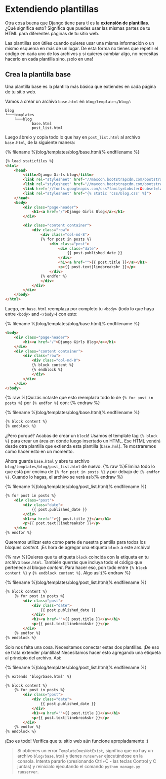 # Extendiendo plantillas

Otra cosa buena que Django tiene para tí es la __extensión de plantillas__. ¿Qué significa esto? Significa que puedes usar las mismas partes de tu HTML para diferentes páginas de tu sitio web.

Las plantillas son útiles cuando quieres usar una misma información o un mismo esquema en más de un lugar. De esta forma no tienes que repetir el código en cada uno de los archivos y si quieres cambiar algo, no necesitas hacerlo en cada plantilla sino, ¡solo en una!

## Crea la plantilla base

Una plantilla base es la plantilla más básica que extiendes en cada página de tu sitio web.

Vamos a crear un archivo `base.html` en `blog/templates/blog/`:

```
blog
└───templates
    └───blog
            base.html
            post_list.html
```

Luego ábrelo y copia todo lo que hay en `post_list.html` al archivo `base.html`, de la siguiente manera:

{% filename %}blog/templates/blog/base.html{% endfilename %}
```html
{% load staticfiles %}
<html>
    <head>
        <title>Django Girls blog</title>
        <link rel="stylesheet" href="//maxcdn.bootstrapcdn.com/bootstrap/3.2.0/css/bootstrap.min.css">
        <link rel="stylesheet" href="//maxcdn.bootstrapcdn.com/bootstrap/3.2.0/css/bootstrap-theme.min.css">
        <link href='//fonts.googleapis.com/css?family=Lobster&subset=latin,latin-ext' rel='stylesheet' type='text/css'>
        <link rel="stylesheet" href="{% static 'css/blog.css' %}">
    </head>
    <body>
        <div class="page-header">
            <h1><a href="/">Django Girls Blog</a></h1>
        </div>

        <div class="content container">
            <div class="row">
                <div class="col-md-8">
                {% for post in posts %}
                    <div class="post">
                        <div class="date">
                            {{ post.published_date }}
                        </div>
                        <h1><a href="">{{ post.title }}</a></h1>
                        <p>{{ post.text|linebreaksbr }}</p>
                    </div>
                {% endfor %}
                </div>
            </div>
        </div>
    </body>
</html>
```

Luego, en `base.html` reemplaza por completo tu `<body>` (todo lo que haya entre `<body>` and `</body>`) con esto:

{% filename %}blog/templates/blog/base.html{% endfilename %}
```html
<body>
    <div class="page-header">
        <h1><a href="/">Django Girls Blog</a></h1>
    </div>
    <div class="content container">
        <div class="row">
            <div class="col-md-8">
            {% block content %}
            {% endblock %}
            </div>
        </div>
    </div>
</body>
```

{% raw %}Quizás notaste que esto reemplaza todo lo de `{% for post in posts %}` por `{% endfor %}` con: {% endraw %}


{% filename %}blog/templates/blog/base.html{% endfilename %}
```html
{% block content %}
{% endblock %}
```
¿Pero porqué? Acabas de crear un `block`! Usamos el template tag `{% block %}` para crear un área en dónde luego insertado un HTML. Ese HTML vendrá desde otra plantilla que extienda esta plantilla (`base.hml`). Te mostraremos como hacer esto en un momento.

Ahora guarda `base.html` y abre tu archivo `blog/templates/blog/post_list.html` de nuevo. 
{% raw %}Elimina todo lo que está por encima de `{% for post in posts %}` y por debajo de `{% endfor %}`. Cuando lo hagas, el archivo se verá así:{% endraw %}

{% filename %}blog/templates/blog/post_list.html{% endfilename %}
```html
{% for post in posts %}
    <div class="post">
        <div class="date">
            {{ post.published_date }}
        </div>
        <h1><a href="">{{ post.title }}</a></h1>
        <p>{{ post.text|linebreaksbr }}</p>
    </div>
{% endfor %}
```

Queremos utilizar esto como parte de nuestra plantilla para todos los bloques _content_. ¡Es hora de agregar una etiqueta `block` a este archivo!

{% raw %}Quieres que tu etiqueta `block` coincida con la etiqueta en tu archivo `base.html`. También querrás que incluya todo el código que pertenece al bloque _content_. Para hacer eso, pon todo entre `{% block content %}` y `{% endblock content %}`. Algo así:{% endraw %}

{% filename %}blog/templates/blog/post_list.html{% endfilename %}
```html
{% block content %}
    {% for post in posts %}
        <div class="post">
            <div class="date">
                {{ post.published_date }}
            </div>
            <h1><a href="">{{ post.title }}</a></h1>
            <p>{{ post.text|linebreaksbr }}</p>
        </div>
    {% endfor %}
{% endblock %}
```

Solo nos falta una cosa. Necesitamos conectar estas dos plantillas. ¡De eso se trata extender plantillas! Necesitamos hacer esto agregando una etiqueta al principio del archivo. Así:

{% filename %}blog/templates/blog/post_list.html{% endfilename %}
```html
{% extends 'blog/base.html' %}

{% block content %}
    {% for post in posts %}
        <div class="post">
            <div class="date">
                {{ post.published_date }}
            </div>
            <h1><a href="">{{ post.title }}</a></h1>
            <p>{{ post.text|linebreaksbr }}</p>
        </div>
    {% endfor %}
{% endblock %}
```

¡Eso es todo! Verifica que tu sitio web aún funcione apropiadamente :)

> Si obtienes un error `TemplateDoesNotExist`, significa que no hay un archivo `blog/base.html` y tienes `runserver` ejecutándose en la consola. Intenta pararlo (presionando Ctrl+C - las teclas Control y C juntas) y reinicialo ejecutando el comando `python manage.py runserver`.
